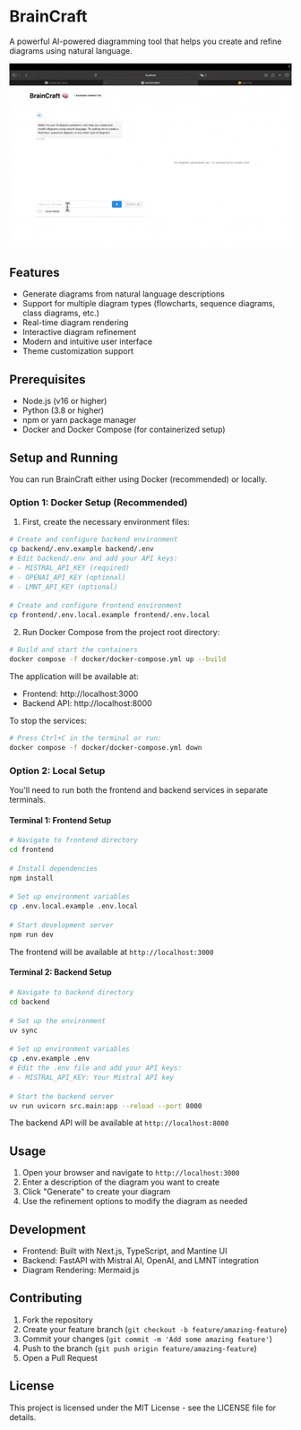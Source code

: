 # BrainCraft

A powerful AI-powered diagramming tool that helps you create and refine diagrams using natural language.

![demo](assets/demo.gif)
## Features

- Generate diagrams from natural language descriptions
- Support for multiple diagram types (flowcharts, sequence diagrams, class diagrams, etc.)
- Real-time diagram rendering
- Interactive diagram refinement
- Modern and intuitive user interface
- Theme customization support

## Prerequisites

- Node.js (v16 or higher)
- Python (3.8 or higher)
- npm or yarn package manager
- Docker and Docker Compose (for containerized setup)

## Setup and Running

You can run BrainCraft either using Docker (recommended) or locally.

### Option 1: Docker Setup (Recommended)

1. First, create the necessary environment files:
```bash
# Create and configure backend environment
cp backend/.env.example backend/.env
# Edit backend/.env and add your API keys:
# - MISTRAL_API_KEY (required)
# - OPENAI_API_KEY (optional)
# - LMNT_API_KEY (optional)

# Create and configure frontend environment
cp frontend/.env.local.example frontend/.env.local
```

2. Run Docker Compose from the project root directory:
```bash
# Build and start the containers
docker compose -f docker/docker-compose.yml up --build
```

The application will be available at:
- Frontend: http://localhost:3000
- Backend API: http://localhost:8000

To stop the services:
```bash
# Press Ctrl+C in the terminal or run:
docker compose -f docker/docker-compose.yml down
```

### Option 2: Local Setup

You'll need to run both the frontend and backend services in separate terminals.

#### Terminal 1: Frontend Setup

```bash
# Navigate to frontend directory
cd frontend

# Install dependencies
npm install

# Set up environment variables
cp .env.local.example .env.local

# Start development server
npm run dev
```

The frontend will be available at `http://localhost:3000`

#### Terminal 2: Backend Setup

```bash
# Navigate to backend directory
cd backend

# Set up the environment
uv sync

# Set up environment variables
cp .env.example .env
# Edit the .env file and add your API keys:
# - MISTRAL_API_KEY: Your Mistral API key

# Start the backend server
uv run uvicorn src.main:app --reload --port 8000
```

The backend API will be available at `http://localhost:8000`

## Usage

1. Open your browser and navigate to `http://localhost:3000`
2. Enter a description of the diagram you want to create
3. Click "Generate" to create your diagram
4. Use the refinement options to modify the diagram as needed

## Development

- Frontend: Built with Next.js, TypeScript, and Mantine UI
- Backend: FastAPI with Mistral AI, OpenAI, and LMNT integration
- Diagram Rendering: Mermaid.js

## Contributing

1. Fork the repository
2. Create your feature branch (`git checkout -b feature/amazing-feature`)
3. Commit your changes (`git commit -m 'Add some amazing feature'`)
4. Push to the branch (`git push origin feature/amazing-feature`)
5. Open a Pull Request

## License

This project is licensed under the MIT License - see the LICENSE file for details.
